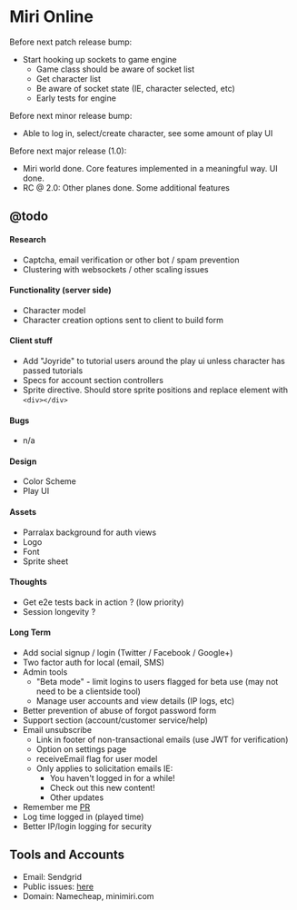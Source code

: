 Miri Online
===========

Before next patch release bump:
 - Start hooking up sockets to game engine
   - Game class should be aware of socket list
   - Get character list
   - Be aware of socket state (IE, character selected, etc)
   - Early tests for engine

Before next minor release bump:
 - Able to log in, select/create character, see some amount of play UI

Before next major release (1.0):
 - Miri world done. Core features implemented in a meaningful way. UI done.
 - RC @ 2.0: Other planes done. Some additional features

## @todo

#### Research
 - Captcha, email verification or other bot / spam prevention
 - Clustering with websockets / other scaling issues

#### Functionality (server side)
 - Character model
 - Character creation options sent to client to build form

#### Client stuff
 - Add "Joyride" to tutorial users around the play ui unless character has passed tutorials
 - Specs for account section controllers
 - Sprite directive. Should store sprite positions and replace element with `<div></div>`

#### Bugs
 - n/a

#### Design
 - Color Scheme
 - Play UI

#### Assets
 - Parralax background for auth views
 - Logo
 - Font
 - Sprite sheet

#### Thoughts
 - Get e2e tests back in action ? (low priority)
 - Session longevity ?

#### Long Term
 - Add social signup / login (Twitter / Facebook / Google+)
 - Two factor auth for local (email, SMS)
 - Admin tools
   - "Beta mode" - limit logins to users flagged for beta use (may not need to be a clientside tool)
   - Manage user accounts and view details (IP logs, etc)
 - Better prevention of abuse of forgot password form
 - Support section (account/customer service/help)
 - Email unsubscribe
   - Link in footer of non-transactional emails (use JWT for verification)
   - Option on settings page
   - receiveEmail flag for user model
   - Only applies to solicitation emails IE:
     - You haven't logged in for a while!
     - Check out this new content!
     - Other updates
 - Remember me [PR](https://github.com/DaftMonk/generator-angular-fullstack/pull/444/files)
 - Log time logged in (played time)
 - Better IP/login logging for security


## Tools and Accounts
 - Email: Sendgrid
 - Public issues: [here](https://github.com/jonathonharrell/mirionline-issues/issues)
 - Domain: Namecheap, minimiri.com
